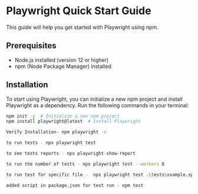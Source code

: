 # Playwright Quick Start Guide

This guide will help you get started with Playwright using npm.

## Prerequisites

- Node.js installed (version 12 or higher)
- npm (Node Package Manager) installed

## Installation

To start using Playwright, you can initialize a new npm project and install Playwright as a dependency. Run the following commands in your terminal:

```bash
npm init -y  # Initialize a new npm project
npm install playwright@latest  # Install Playwright

Verify Installation- npm playwright -v

to run tests - npx playwright test

to see tests reports - npx playwright show-report

to run the number of tests - npx playwright test --workers 6

to run test for specific file -  npx playwright test .\tests\example.specs.ts

added script in package.json for test run - npm test
```
